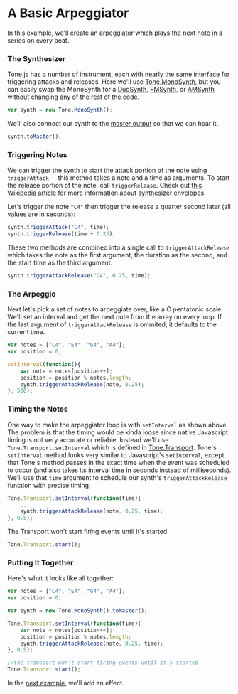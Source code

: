 # A Basic Arpeggiator

In this example, we'll create an arpeggiator which plays the next note in a series on every beat. 

### The Synthesizer

Tone.js has a number of instrument, each with nearly the same interface for triggering attacks and releases. Here we'll use [Tone.MonoSynth](http://tonejs.org/docs/Tone.MonoSynth.html), but you can easily swap the MonoSynth for a [DuoSynth](http://tonejs.org/docs/Tone.DuoSynth.html), [FMSynth](http://tonejs.org/docs/Tone.FMSynth.html), or [AMSynth](http://tonejs.org/docs/Tone.AMSynth.html) without changing any of the rest of the code. 

```javascript
var synth = new Tone.MonoSynth();
```

We'll also connect our synth to the [master output](http://tonejs.org/docs/Tone.Master.html) so that we can hear it. 

```javascript
synth.toMaster();
```

### Triggering Notes

We can trigger the synth to start the attack portion of the note using `triggerAttack` -- this method takes a note and a time as arguments. To start the release portion of the note, call `triggerRelease`. Check out [this Wikipedia article](http://en.wikipedia.org/wiki/Synthesizer#ADSR_envelope) for more information about synthesizer envelopes.

Let's trigger the note `"C4"` then trigger the release a quarter second later (all values are in seconds):

```javascript
synth.triggerAttack("C4", time);
synth.triggerRelease(time + 0.25);
```

These two methods are combined into a single call to `triggerAttackRelease` which takes the note as the first argument, the duration as the second, and the start time as the third argument. 

```javascript
synth.triggerAttackRelease("C4", 0.25, time);
```

### The Arpeggio

Next let's pick a set of notes to arpeggiate over, like a C pentatonic scale. We'll set an interval and get the next note from the array on every loop. If the last argument of `triggerAttackRelease` is ommited, it defaults to the current time.

```javascript
var notes = ["C4", "E4", "G4", "A4"];
var position = 0;

setInterval(function(){
	var note = notes[position++];
	position = position % notes.length;
	synth.triggerAttackRelease(note, 0.25);
}, 500);
```

### Timing the Notes

One way to make the arpeggiator loop is with `setInterval` as shown above. The problem is that the timing would be kinda loose since native Javascript timing is not very accurate or reliable. Instead we'll use `Tone.Transport.setInterval` which is defined in [Tone.Transport](http://tonejs.org/docs/Tone.Transport.html). Tone's `setInterval` method looks very similar to Javascript's `setInterval`, except that Tone's method passes in the exact time when the event was scheduled to occur (and also takes its interval time in seconds instead of milliseconds). We'll use that `time` argument to schedule our synth's `triggerAttackRelease` function with precise timing. 

```javascript
Tone.Transport.setInterval(function(time){
	...
	synth.triggerAttackRelease(note, 0.25, time);
}, 0.5);
```

The Transport won't start firing events until it's started. 

```javascript
Tone.Transport.start();
```

### Putting It Together

Here's what it looks like all together:


```javascript
var notes = ["C4", "E4", "G4", "A4"];
var position = 0;

var synth = new Tone.MonoSynth().toMaster();

Tone.Transport.setInterval(function(time){
	var note = notes[position++];
	position = position % notes.length;
	synth.triggerAttackRelease(note, 0.25, time);
}, 0.5);

//the transport won't start firing events until it's started
Tone.Transport.start();
```

In the [next example](Arpeggiator-Effect), we'll add an effect. 